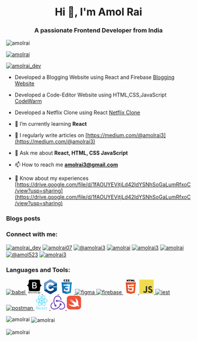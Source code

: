 <h1 align="center">Hi 👋, I'm Amol Rai</h1>
<h3 align="center">A passionate Frontend Developer from India</h3>

<p align="left"> <img src="https://komarev.com/ghpvc/?username=amolrai&label=Profile%20views&color=0e75b6&style=flat" alt="amolrai" /> </p>

<p align="left"> <a href="https://github.com/ryo-ma/github-profile-trophy"><img src="https://github-profile-trophy.vercel.app/?username=amolrai" alt="amolrai" /></a> </p>

<p align="left"> <a href="https://twitter.com/amolrai_dev" target="blank"><img src="https://img.shields.io/twitter/follow/amolrai_dev?logo=twitter&style=for-the-badge" alt="amolrai_dev" /></a> </p>

- Developed a Blogging Website using React and Firebase [Blogging Website](https://blog-f1cea.web.app)

- Developed a Code-Editor Website using HTML,CSS,JavaScript [CodeWarm](https://codewarm-c00e8.web.app)

- Developed a Netflix Clone using React [Netflix Clone](https://netflix-35757.web.app)

- 🌱 I’m currently learning **React**

- 📝 I regularly write articles on [https://medium.com/@amolrai3](https://medium.com/@amolrai3)

- 💬 Ask me about **React, HTML, CSS JavaScript**

- 📫 How to reach me **amolrai3@gmail.com**

- 📄 Know about my experiences [https://drive.google.com/file/d/1fAOUYEVitjLd42IdYSNhSoGaLumRfxoC/view?usp=sharing](https://drive.google.com/file/d/1fAOUYEVitjLd42IdYSNhSoGaLumRfxoC/view?usp=sharing)

### Blogs posts
<!-- BLOG-POST-LIST:START -->
<!-- BLOG-POST-LIST:END -->

<h3 align="left">Connect with me:</h3>
<p align="left">
<a href="https://twitter.com/amolrai_dev" target="blank"><img align="center" src="https://raw.githubusercontent.com/rahuldkjain/github-profile-readme-generator/master/src/images/icons/Social/twitter.svg" alt="amolrai_dev" height="30" width="40" /></a>
<a href="https://linkedin.com/in/amolrai07" target="blank"><img align="center" src="https://raw.githubusercontent.com/rahuldkjain/github-profile-readme-generator/master/src/images/icons/Social/linked-in-alt.svg" alt="amolrai07" height="30" width="40" /></a>
<a href="https://medium.com/@amolrai3" target="blank"><img align="center" src="https://raw.githubusercontent.com/rahuldkjain/github-profile-readme-generator/master/src/images/icons/Social/medium.svg" alt="@amolrai3" height="30" width="40" /></a>
<a href="https://www.codechef.com/users/amolrai" target="blank"><img align="center" src="https://cdn.jsdelivr.net/npm/simple-icons@3.1.0/icons/codechef.svg" alt="amolrai" height="30" width="40" /></a>
<a href="https://www.hackerrank.com/amolrai3" target="blank"><img align="center" src="https://raw.githubusercontent.com/rahuldkjain/github-profile-readme-generator/master/src/images/icons/Social/hackerrank.svg" alt="amolrai3" height="30" width="40" /></a>
<a href="https://www.leetcode.com/amolrai" target="blank"><img align="center" src="https://raw.githubusercontent.com/rahuldkjain/github-profile-readme-generator/master/src/images/icons/Social/leet-code.svg" alt="amolrai" height="30" width="40" /></a>
<a href="https://www.hackerearth.com/@amol523" target="blank"><img align="center" src="https://raw.githubusercontent.com/rahuldkjain/github-profile-readme-generator/master/src/images/icons/Social/hackerearth.svg" alt="@amol523" height="30" width="40" /></a>
<a href="https://auth.geeksforgeeks.org/user/amolrai3" target="blank"><img align="center" src="https://raw.githubusercontent.com/rahuldkjain/github-profile-readme-generator/master/src/images/icons/Social/geeks-for-geeks.svg" alt="amolrai3" height="30" width="40" /></a>
</p>

<h3 align="left">Languages and Tools:</h3>
<p align="left"> <a href="https://babeljs.io/" target="_blank" rel="noreferrer"> <img src="https://www.vectorlogo.zone/logos/babeljs/babeljs-icon.svg" alt="babel" width="40" height="40"/> </a> <a href="https://getbootstrap.com" target="_blank" rel="noreferrer"> <img src="https://raw.githubusercontent.com/devicons/devicon/master/icons/bootstrap/bootstrap-plain-wordmark.svg" alt="bootstrap" width="40" height="40"/> </a> <a href="https://www.w3schools.com/cpp/" target="_blank" rel="noreferrer"> <img src="https://raw.githubusercontent.com/devicons/devicon/master/icons/cplusplus/cplusplus-original.svg" alt="cplusplus" width="40" height="40"/> </a> <a href="https://www.w3schools.com/css/" target="_blank" rel="noreferrer"> <img src="https://raw.githubusercontent.com/devicons/devicon/master/icons/css3/css3-original-wordmark.svg" alt="css3" width="40" height="40"/> </a> <a href="https://www.figma.com/" target="_blank" rel="noreferrer"> <img src="https://www.vectorlogo.zone/logos/figma/figma-icon.svg" alt="figma" width="40" height="40"/> </a> <a href="https://firebase.google.com/" target="_blank" rel="noreferrer"> <img src="https://www.vectorlogo.zone/logos/firebase/firebase-icon.svg" alt="firebase" width="40" height="40"/> </a> <a href="https://www.w3.org/html/" target="_blank" rel="noreferrer"> <img src="https://raw.githubusercontent.com/devicons/devicon/master/icons/html5/html5-original-wordmark.svg" alt="html5" width="40" height="40"/> </a> <a href="https://developer.mozilla.org/en-US/docs/Web/JavaScript" target="_blank" rel="noreferrer"> <img src="https://raw.githubusercontent.com/devicons/devicon/master/icons/javascript/javascript-original.svg" alt="javascript" width="40" height="40"/> </a> <a href="https://jestjs.io" target="_blank" rel="noreferrer"> <img src="https://www.vectorlogo.zone/logos/jestjsio/jestjsio-icon.svg" alt="jest" width="40" height="40"/> </a> <a href="https://postman.com" target="_blank" rel="noreferrer"> <img src="https://www.vectorlogo.zone/logos/getpostman/getpostman-icon.svg" alt="postman" width="40" height="40"/> </a> <a href="https://reactjs.org/" target="_blank" rel="noreferrer"> <img src="https://raw.githubusercontent.com/devicons/devicon/master/icons/react/react-original-wordmark.svg" alt="react" width="40" height="40"/> </a> <a href="https://redux.js.org" target="_blank" rel="noreferrer"> <img src="https://raw.githubusercontent.com/devicons/devicon/master/icons/redux/redux-original.svg" alt="redux" width="40" height="40"/> </a> <a href="https://developer.apple.com/swift/" target="_blank" rel="noreferrer"> <img src="https://raw.githubusercontent.com/devicons/devicon/master/icons/swift/swift-original.svg" alt="swift" width="40" height="40"/> </a> </p>

<p><img align="left" src="https://github-readme-stats.vercel.app/api/top-langs?username=amolrai&show_icons=true&locale=en&layout=compact" alt="amolrai" /></p>

<p>&nbsp;<img align="center" src="https://github-readme-stats.vercel.app/api?username=amolrai&show_icons=true&locale=en" alt="amolrai" /></p>

<p><img align="center" src="https://github-readme-streak-stats.herokuapp.com/?user=amolrai&" alt="amolrai" /></p>
